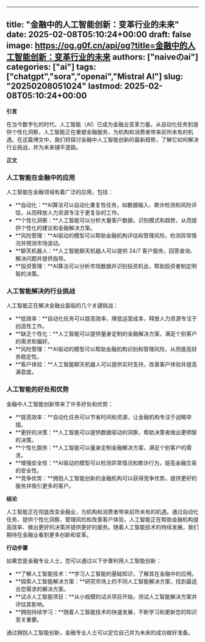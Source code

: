 
---
title: "金融中的人工智能创新：变革行业的未来"
date: 2025-02-08T05:10:24+00:00
draft: false
image: https://og.g0f.cn/api/og?title=金融中的人工智能创新：变革行业的未来
authors: ["naiveのai"]
categories: ["ai"]
tags: ["chatgpt","sora","openai","Mistral AI"]
slug: "20250208051024"
lastmod: 2025-02-08T05:10:24+00:00
---
**引言**

在当今数字化的时代，人工智能（AI）已成为金融业变革力量。从自动化任务到提供个性化洞察，人工智能正在重塑金融服务，为机构和消费者带来前所未有的机遇。在这篇博文中，我们将探讨金融中人工智能创新的最新趋势，了解它如何解决行业挑战，并为未来铺平道路。

**正文**

### **人工智能在金融中的应用**

人工智能在金融领域有着广泛的应用，包括：

- **自动化：**AI算法可以自动化重复性任务，如数据输入、欺诈检测和风险评估，从而释放人力资源专注于更复杂的工作。
- **个性化洞察：**人工智能可以分析大量客户数据，识别模式和趋势，从而提供个性化的建议和金融解决方案。
- **风险管理：**AI驱动的模型可以帮助金融机构评估和管理风险，检测异常情况并预测市场波动。
- **聊天机器人：**人工智能聊天机器人可以提供 24/7 客户服务，回答查询、解决问题并提供指导。
- **投资管理：**AI算法可以分析市场数据并识别投资机会，帮助投资者制定明智的决策。

### **人工智能解决的行业挑战**

人工智能正在解决金融业面临的几个关键挑战：

- **低效率：**自动化任务可以提高效率，降低运营成本，释放人力资源专注于创造性工作。
- **缺乏个性化：**人工智能可以提供量身定制的金融解决方案，满足个别客户的需求和偏好。
- **风险管理：**AI驱动的模型可以帮助金融机构识别和管理风险，从而提高财务稳定性。
- **客户体验：**人工智能聊天机器人可以提供实时支持，改善客户体验并提高满意度。

### **人工智能的好处和优势**

金融中人工智能创新带来了许多好处和优势：

- **提高效率：**自动化任务可以节省时间和资源，让金融机构专注于战略举措。
- **更好的决策：**人工智能可以提供数据驱动的洞察，帮助决策者做出更明智的决策。
- **个性化服务：**人工智能可以量身定制金融解决方案，满足个别客户的需求。
- **增强安全性：**AI驱动的模型可以检测异常情况和欺诈行为，提高金融交易的安全性。
- **竞争优势：**拥抱人工智能创新的金融机构可以获得竞争优势，提供更好的服务并吸引更多的客户。

**结论**

人工智能正在彻底改变金融业，为机构和消费者带来前所未有的机遇。通过自动化任务、提供个性化洞察、管理风险和改善客户体验，人工智能正在帮助金融机构提高效率、做出更好的决策并提供更好的服务。随着人工智能技术的持续发展，我们期待在金融业看到更多创新和变革。

**行动步骤**

如果您是金融专业人士，您可以通过以下步骤利用人工智能创新：

- **了解人工智能技术：**学习人工智能的基础知识，了解其在金融中的应用。
- **探索人工智能解决方案：**研究市场上的不同人工智能解决方案，找到最适合您需求的解决方案。
- **试点人工智能项目：**从小规模的试点项目开始，测试人工智能解决方案并评估其影响。
- **拥抱持续学习：**随着人工智能技术的快速发展，不断学习和更新您的知识至关重要。

通过拥抱人工智能创新，金融专业人士可以定位自己并为未来的成功做好准备。